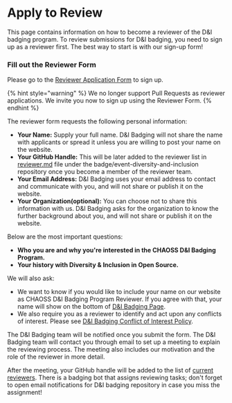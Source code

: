 # Apply to Review

This page contains information on how to become a reviewer of the D&I badging program. To review submissions for D&I badging, you need to sign up as a reviewer first. The best way to start is with our sign-up form!

### Fill out the Reviewer Form

Please go to the [Reviewer Application Form](https://docs.google.com/forms/d/e/1FAIpQLSd26I8Z5FbcaVMzwaoc2cYEglJakV0kD2q2xMjllIuACh1aGw/viewform) to sign up.

{% hint style="warning" %}
We no longer support Pull Requests as reviewer applications. We invite you now to sign up using the Reviewer Form.
{% endhint %}

The reviewer form requests the following personal information:

* **Your Name:** Supply your full name. D&I Badging will not share the name with applicants or spread it unless you are willing to post your name on the website.
* **Your GitHub Handle:** This will be later added to the reviewer list in [reviewer.md](https://github.com/badging/event-diversity-and-inclusion/blob/master/.github/reviewers.md) file under the badge/event-diversity-and-inclusion repository once you become a member of the reviewer team.
* **Your Email Address:** D&I Badging uses your email address to contact and communicate with you, and will not share or publish it on the website.
* **Your Organization\(optional\):** You can choose not to share this information with us. D&I Badging asks for the organization to know the further background about you, and will not share or publish it on the website.

Below are the most important questions:

* **Who you are and why you're interested in the CHAOSS D&I Badging Program.** 
* **Your history with Diversity & Inclusion in Open Source.**

We will also ask:

* We want to know if you would like to include your name on our website as CHAOSS D&I Badging Program Reviewer. If you agree with that, your name will show on the bottom of [D&I Badging Page](https://chaoss.community/diversity-and-inclusion-badging/).
* We also require you as a reviewer to identify and act upon any conflicts of interest. Please see [D&I Badging Conflict of Interest Policy](d-and-i-badging-conflict-of-interest-policy.md).

The D&I Badging team will be notified once you submit the form. The D&I Badging team will contact you through email to set up a meeting to explain the reviewing process. The meeting also includes our motivation and the role of the reviewer in more detail.

After the meeting, your GitHub handle will be added to the list of [current reviewers](https://github.com/badging/event-diversity-and-inclusion/blob/master/.github/reviewers.md). There is a badging bot that assigns reviewing tasks; don't forget to open email notifications for D&I badging repository in case you miss the assignment! 



